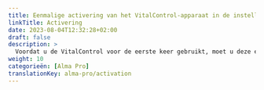 ```yaml
---
title: Eenmalige activering van het VitalControl-apparaat in de instellingen van de automatische voeder
linkTitle: Activering
date: 2023-08-04T12:32:28+02:00
draft: false
description: >
  Voordat u de VitalControl voor de eerste keer gebruikt, moet u deze eenmalig activeren in de instellingen van de Alma Pro voeder.
weight: 10
categorieën: [Alma Pro]
translationKey: alma-pro/activation
---
```

